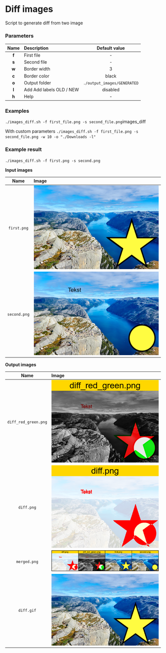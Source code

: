 # Diff images

Script to generate diff from two image

### Parameters
|Name|Description|Default value|
|:----:|:-----------|:-----:|
|**f**|First file|-|
|**s**|Second file|-|
|**w**|Border width|3|
|**c**|Border color|black|
|**o**|Output folder|`./output_images/GENERATED`|
|**l**|Add Add labels OLD / NEW|disabled|
|**h**|Help|-|

### Examples
`./images_diff.sh -f first_file.png -s second_file.png`images_diff

With custom parameters
`./images_diff.sh -f first_file.png -s second_file.png -w 10 -o "./Downloads -l"`

### Example result
`./images_diff.sh -f first.png -s second.png`

**Input images**

|Name|Image|
|:----:|:-----------|
|`first.png`|![after](./examples/first.png)|
|`second.png`|![after](./examples/second.png)|

**Output images**

|Name|Image|
|:----:|:-----------|
|`diff_red_green.png`|![after](./examples/diff_red_green.png)|
|`diff.png`|![after](./examples/diff.png)|
|`merged.png`|![after](./examples/merged.png)|
|`diff.gif`|![after](./examples/diff.gif)|

